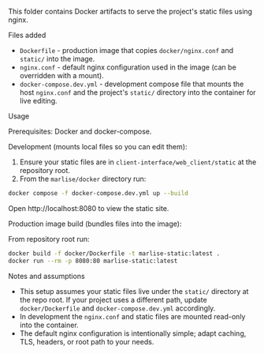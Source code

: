This folder contains Docker artifacts to serve the project's static files using nginx.

Files added
- `Dockerfile` - production image that copies `docker/nginx.conf` and `static/` into the image.
- `nginx.conf` - default nginx configuration used in the image (can be overridden with a mount).
- `docker-compose.dev.yml` - development compose file that mounts the host `nginx.conf` and the project's `static/` directory into the container for live editing.

Usage

Prerequisites: Docker and docker-compose.

Development (mounts local files so you can edit them):

1. Ensure your static files are in `client-interface/web_client/static` at the repository root.
2. From the `marlise/docker` directory run:

```bash
docker compose -f docker-compose.dev.yml up --build
```

Open http://localhost:8080 to view the static site.

Production image build (bundles files into the image):

From repository root run:

```bash
docker build -f docker/Dockerfile -t marlise-static:latest .
docker run --rm -p 8080:80 marlise-static:latest
```

Notes and assumptions
- This setup assumes your static files live under the `static/` directory at the repo root. If your project uses a different path, update `docker/Dockerfile` and `docker-compose.dev.yml` accordingly.
- In development the `nginx.conf` and static files are mounted read-only into the container.
- The default nginx configuration is intentionally simple; adapt caching, TLS, headers, or root path to your needs.
